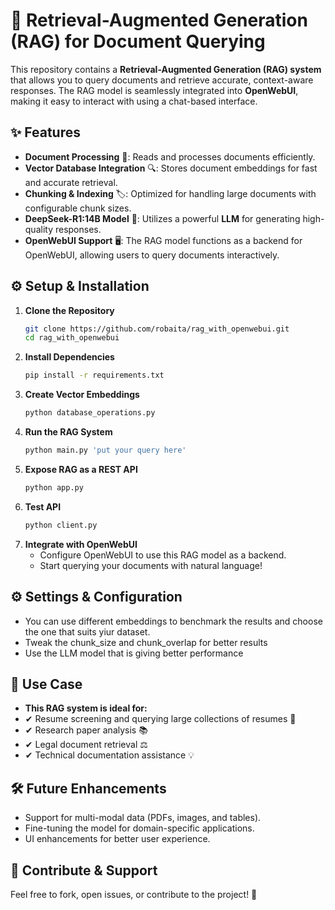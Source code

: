 # 🚀 Retrieval-Augmented Generation (RAG) for Document Querying  

This repository contains a **Retrieval-Augmented Generation (RAG) system** that allows you to query documents and retrieve accurate, context-aware responses. The RAG model is seamlessly integrated into **OpenWebUI**, making it easy to interact with using a chat-based interface.  

## ✨ Features  

- **Document Processing** 📄: Reads and processes documents efficiently.  
- **Vector Database Integration** 🔍: Stores document embeddings for fast and accurate retrieval.  
- **Chunking & Indexing** 🏷️: Optimized for handling large documents with configurable chunk sizes.  
- **DeepSeek-R1:14B Model** 🤖: Utilizes a powerful **LLM** for generating high-quality responses.  
- **OpenWebUI Support** 🖥️: The RAG model functions as a backend for OpenWebUI, allowing users to query documents interactively.  

## ⚙️ Setup & Installation  

1. **Clone the Repository**  
   ```bash
   git clone https://github.com/robaita/rag_with_openwebui.git
   cd rag_with_openwebui

2. **Install Dependencies**  
   ```bash
   pip install -r requirements.txt

3. **Create Vector Embeddings**  
   ```bash
   python database_operations.py

4. **Run the RAG System**  
   ```bash
   python main.py 'put your query here'

5. **Expose RAG as a REST API**  
   ```bash
   python app.py

6. **Test API**  
   ```bash
   python client.py

7. **Integrate with OpenWebUI**
    - Configure OpenWebUI to use this RAG model as a backend.
    - Start querying your documents with natural language!

## ⚙️ Settings & Configuration 
- You can use different embeddings to benchmark the results and choose the one that suits yiur dataset.
- Tweak the chunk_size and chunk_overlap for better results
- Use the LLM model that is giving better performance

## 📌 Use Case
- **This RAG system is ideal for:**
- ✔ Resume screening and querying large collections of resumes 📑
- ✔ Research paper analysis 📚
- ✔ Legal document retrieval ⚖
- ✔ Technical documentation assistance 💡

## **🛠 Future Enhancements**
- Support for multi-modal data (PDFs, images, and tables).
- Fine-tuning the model for domain-specific applications.
- UI enhancements for better user experience.

## 🌟 Contribute & Support
Feel free to fork, open issues, or contribute to the project! 🚀


   